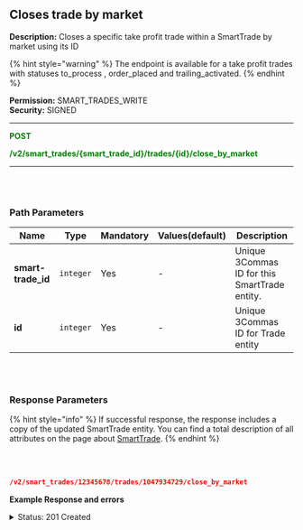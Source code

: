 ## Closes trade by market<br>

**Description:** Closes a specific take profit trade within a SmartTrade by market using its ID<br>


{% hint style="warning" %}
The endpoint is available for a take profit trades with statuses to_process ,  order_placed and  trailing_activated.
{% endhint %}
<br>

**Permission:** SMART_TRADES_WRITE<br>
**Security:** SIGNED<br>

----------

<mark style="color:green;background-color:white" > **POST**

<mark style="color:green;background-color:white" > **/v2/smart_trades/{smart_trade_id}/trades/{id}/close_by_market**

----------

<br>
<br>


### Path Parameters<br>
| Name | Type |	Mandatory |	Values(default)	| Description|
|------|------|-----------|-----------------|------------|
|**smart-trade_id** | `integer`	| Yes | - | Unique 3Commas ID for this SmartTrade entity. |
|**id** | `integer`| Yes | - | Unique 3Commas ID for Trade entity |

<br>
<br>

### Response Parameters<br>

{% hint style="info" %}
If successful response, the response includes a copy of the updated SmartTrade entity. You can find a total description of all attributes on the page about [SmartTrade](./README.md). 
{% endhint %}

<br>
<br>

```json
/v2/smart_trades/12345678/trades/1047934729/close_by_market
```

**Example Response and errors**<br>

<details>
<summary>Status: 201 Created</summary><br>

```json
{
    "id": 12345678,
    "version": 2,
    "account": {
        "id": 32402783,
        "type": "binance_us",
        "name": "My Binance US",
        "market": "Binance US Spot",
        "link": "/accounts/32402783"
    },
    "pair": "USDT_DOGE",
    "instant": false,
    "status": {
        "type": "waiting_targets",
        "basic_type": "waiting_targets",
        "title": "Waiting Targets"
    },
    "leverage": {
        "enabled": false
    },
    "position": {
        "type": "buy",
        "editable": false,
        "units": {
            "value": "14.91",
            "editable": false
        },
        "price": {
            "value": "0.10768",
            "value_without_commission": "0.10704",
            "editable": false
        },
        "total": {
            "value": "1.6056"
        },
        "order_type": "market",
        "status": {
            "type": "finished",
            "basic_type": "finished",
            "title": "Finished"
        }
    },
    "take_profit": {
        "enabled": true,
        "price_type": "value",
        "steps": [
            {
                "id": 1047934727,
                "order_type": "market",
                "editable": true,
                "units": {
                    "value": "8.0"
                },
                "price": {
                    "type": "last",
                    "value": "0.5",
                    "percent": null
                },
                "volume": "50.0",
                "total": "4.0",
                "trailing": {
                    "enabled": false,
                    "percent": null
                },
                "status": {
                    "type": "to_process",
                    "basic_type": "to_process",
                    "title": "Pending"
                },
                "data": {
                    "cancelable": true,
                    "panic_sell_available": true
                },
                "position": 1
            },
            {
                "id": 1047934728,
                "order_type": "market",
                "editable": true,
                "units": {
                    "value": "3.0"
                },
                "price": {
                    "type": "last",
                    "value": "0.6",
                    "percent": null
                },
                "volume": "25.0",
                "total": "1.8",
                "trailing": {
                    "enabled": false,
                    "percent": null
                },
                "status": {
                    "type": "to_process",
                    "basic_type": "to_process",
                    "title": "Pending"
                },
                "data": {
                    "cancelable": true,
                    "panic_sell_available": true
                },
                "position": 2
            },
            {
                "id": 1047934729,
                "order_type": "market",
                "editable": true,
                "units": {
                    "value": "3.0"
                },
                "price": {
                    "type": "last",
                    "value": "0.55",
                    "percent": null
                },
                "volume": "25.0",
                "total": "1.65",
                "trailing": {
                    "enabled": false,
                    "percent": null
                },
                "status": {
                    "type": "panic_sell_pending",
                    "basic_type": "panic_sell_pending",
                    "title": "Panic closing"
                },
                "data": {
                    "cancelable": true,
                    "panic_sell_available": false
                },
                "position": 3
            }
        ]
    },
    "stop_loss": {
        "enabled": false
    },
    "reduce_funds": {
        "steps": []
    },
    "market_close": {},
    "note": "",
    "note_raw": null,
    "skip_enter_step": false,
    "data": {
        "editable": true,
        "current_price": {
            "bid": "0.10938",
            "ask": "0.10953",
            "last": "0.10937",
            "quote_volume": "86807.20699",
            "day_change_percent": "2.32"
        },
        "target_price_type": "price",
        "orderbook_price_currency": "USDT",
        "base_order_finished": true,
        "missing_funds_to_close": "0.0",
        "liquidation_price": null,
        "average_enter_price": "0.10768",
        "average_close_price": null,
        "average_enter_price_without_commission": "0.10704",
        "average_close_price_without_commission": null,
        "panic_sell_available": true,
        "add_funds_available": true,
        "reduce_funds_available": true,
        "force_start_available": false,
        "force_process_available": true,
        "cancel_available": true,
        "finished": false,
        "base_position_step_finished": true,
        "entered_amount": "14.91",
        "entered_total": "1.6056",
        "closed_amount": "0.0",
        "closed_total": "0.0",
        "commission": 0.001,
        "created_at": "2024-09-23T20:02:40.745Z",
        "updated_at": "2024-09-24T20:06:09.282Z",
        "type": "smart_trade"
    },
    "profit": {
        "volume": "0.0236249442",
        "usd": "0.0236249442",
        "percent": "1.47",
        "roe": null
    },
    "margin": {
        "amount": null,
        "total": null
    },
    "is_position_not_filled": false
}

```
</details>





